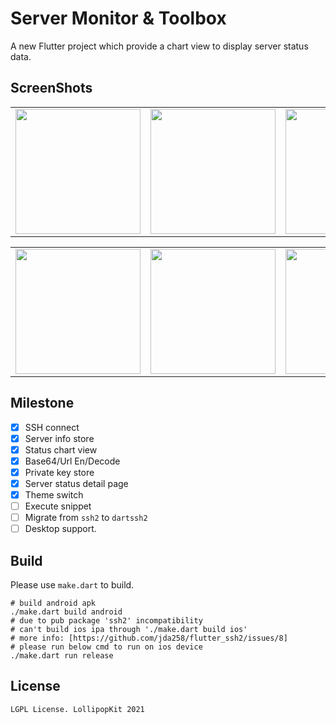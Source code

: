 # Server Monitor & Toolbox

A new Flutter project which provide a chart view to display server status data.

## ScreenShots
<table>
  <tr>
    <td>
	    <img width="200px" src="https://raw.githubusercontent.com/LollipopKit/flutter_server_monitor_toolbox/main/screenshots/IMG_3327.PNG">
    </td>
    <td>
	    <img width="200px" src="https://raw.githubusercontent.com/LollipopKit/flutter_server_monitor_toolbox/main/screenshots/IMG_3347.PNG">
    </td>
    <td>
	    <img width="200px" src="https://raw.githubusercontent.com/LollipopKit/flutter_server_monitor_toolbox/main/screenshots/detail.jpg">
    </td>
  </tr>
</table>
<table>
  <tr>
    <td>
	    <img width="200px" src="https://raw.githubusercontent.com/LollipopKit/flutter_server_monitor_toolbox/main/screenshots/IMG_3330.PNG">
    </td>
    <td>
	    <img width="200px" src="https://raw.githubusercontent.com/LollipopKit/flutter_server_monitor_toolbox/main/screenshots/IMG_3331.PNG">
    </td>
    <td>
	    <img width="200px" src="https://raw.githubusercontent.com/LollipopKit/flutter_server_monitor_toolbox/main/screenshots/IMG_3346.PNG">
    </td>
  </tr>
</table>

## Milestone
- [x] SSH connect
- [x] Server info store
- [x] Status chart view
- [x] Base64/Url En/Decode
- [x] Private key store
- [x] Server status detail page
- [x] Theme switch
- [ ] Execute snippet
- [ ] Migrate from `ssh2` to `dartssh2`
- [ ] Desktop support.

## Build
Please use `make.dart` to build.
```shell
# build android apk
./make.dart build android
# due to pub package 'ssh2' incompatibility
# can't build ios ipa through './make.dart build ios'
# more info: [https://github.com/jda258/flutter_ssh2/issues/8]
# please run below cmd to run on ios device
./make.dart run release
```

## License
`LGPL License. LollipopKit 2021`
